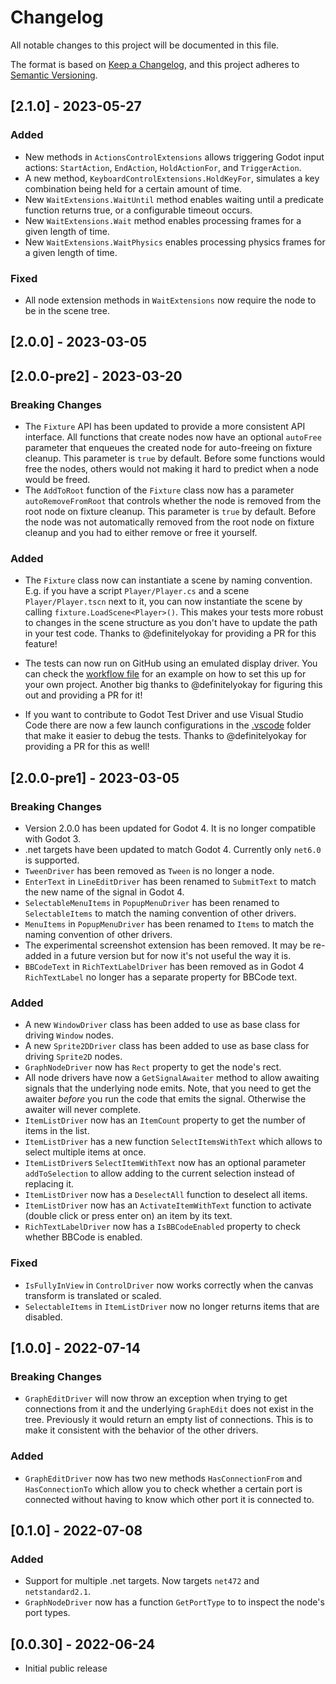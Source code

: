 # Changelog

All notable changes to this project will be documented in this file.

The format is based on [Keep a Changelog](https://keepachangelog.com/en/1.0.0/),
and this project adheres to [Semantic Versioning](https://semver.org/spec/v2.0.0.html).

## [2.1.0] - 2023-05-27

### Added

- New methods in `ActionsControlExtensions` allows triggering Godot input actions: `StartAction`, `EndAction`, `HoldActionFor`, and `TriggerAction`.
- A new method, `KeyboardControlExtensions.HoldKeyFor`, simulates a key combination being held for a certain amount of time.
- New `WaitExtensions.WaitUntil` method enables waiting until a predicate function returns true, or a configurable timeout occurs.
- New `WaitExtensions.Wait` method enables processing frames for a given length of time.
- New `WaitExtensions.WaitPhysics` enables processing physics frames for a given length of time.

### Fixed

- All node extension methods in `WaitExtensions` now require the node to be in the scene tree.

## [2.0.0] - 2023-03-05

## [2.0.0-pre2] - 2023-03-20

### Breaking Changes

- The `Fixture` API has been updated to provide a more consistent API interface.  All functions that create nodes  now have an optional `autoFree` parameter that enqueues the created node for auto-freeing on fixture cleanup. This parameter is `true` by default. Before some functions would free the nodes, others would not making it hard to predict when a node would be freed.
- The `AddToRoot` function of the `Fixture` class now has a parameter `autoRemoveFromRoot` that controls whether the node is removed from the root node on fixture cleanup. This parameter is `true` by default. Before the node was not automatically removed from the root node on fixture cleanup and you had to either remove or free it yourself.

### Added
- The `Fixture` class now can instantiate a scene by naming convention. E.g. if you have a script `Player/Player.cs` and a scene `Player/Player.tscn` next to it, you can now instantiate the scene by calling `fixture.LoadScene<Player>()`. This makes your tests more robust to changes in the scene structure as you don't have to update the path in your test code. Thanks to @definitelyokay for providing a PR for this feature!

- The tests can now run on GitHub using an emulated display driver. You can check the [workflow file](.github/workflows/visual_tests.yaml) for an example on how to set this up for your own project. Another big thanks to @definitelyokay for figuring this out and providing a PR for it!
- If you want to contribute to Godot Test Driver and use Visual Studio Code there are now a few launch configurations in the [.vscode](.vscode) folder that make it easier to debug the tests. Thanks to @definitelyokay for providing a PR for this as well!

## [2.0.0-pre1] - 2023-03-05

### Breaking Changes

- Version 2.0.0 has been updated for Godot 4. It is no longer compatible with Godot 3.
- .net targets have been updated to match Godot 4. Currently only `net6.0` is supported.
- `TweenDriver` has been removed as `Tween` is no longer a node.
- `EnterText` in `LineEditDriver` has been renamed to `SubmitText` to match the new name of the signal in Godot 4.
- `SelectableMenuItems` in `PopupMenuDriver` has been renamed to `SelectableItems` to match the naming convention of other drivers.
- `MenuItems` in `PopupMenuDriver` has been renamed to `Items` to match the naming convention of other drivers.
- The experimental screenshot extension has been removed. It may be re-added in a future version but for now it's not useful the way it is.
- `BBCodeText` in `RichTextLabelDriver` has been removed as in Godot 4 `RichTextLabel` no longer has a separate property for BBCode text.

### Added

- A new `WindowDriver` class has been added to use as base class for driving `Window` nodes.
- A new `Sprite2DDriver` class has been added to use as base class for driving `Sprite2D` nodes.
- `GraphNodeDriver` now has  `Rect` property to get the node's rect.
- All node drivers have now a `GetSignalAwaiter` method to allow awaiting signals that the underlying node emits. Note, that you need to get the awaiter _before_ you run the code that emits the signal. Otherwise the awaiter will never complete.
- `ItemListDriver` now has an `ItemCount` property to get the number of items in the list.
- `ItemListDriver` has a new function `SelectItemsWithText` which allows to select multiple items at once.
- `ItemListDriver`s `SelectItemWithText` now has an optional parameter `addToSelection` to allow adding to the current selection instead of replacing it.
- `ItemListDriver` now has a `DeselectAll` function to deselect all items.
- `ItemListDriver` now has an `ActivateItemWithText` function to activate (double click or press enter on) an item by its text.
- `RichTextLabelDriver` now has a `IsBBCodeEnabled` property to check whether BBCode is enabled.

### Fixed

- `IsFullyInView` in `ControlDriver` now works correctly when the canvas transform is translated or scaled.
- `SelectableItems` in `ItemListDriver` now no longer returns items that are disabled.


## [1.0.0] - 2022-07-14

### Breaking Changes

- `GraphEditDriver` will now throw an exception when trying to get connections from it and the underlying `GraphEdit` does not exist in the tree. Previously it would return an empty list of connections. This is to make it consistent with the behavior of the other drivers.

### Added

- `GraphEditDriver` now has two new methods `HasConnectionFrom` and `HasConnectionTo` which allow you to check whether a certain port is connected without having to know which other port it is connected to.

## [0.1.0] - 2022-07-08

### Added

- Support for multiple .net targets. Now targets `net472` and `netstandard2.1`.
- `GraphNodeDriver` now has a function `GetPortType` to to inspect the node's port types.

## [0.0.30] - 2022-06-24

- Initial public release
